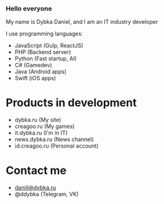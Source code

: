 ### Hello everyone
My name is Dybka Daniel, and I am an IT industry developer

I use programming languages:
- JavaScript (Gulp, ReactJS)
- PHP (Backend server)
- Python (Fast startup, AI)
- C# (Gamedev)
- Java (Android apps)
- Swift (iOS apps)

# Products in development

- dybka.ru (My site)
- creagoo.ru (My games)
- it.dybka.ru (I'm in IT)
- news.dybka.ru (News channel) 
- id.creagoo.ru (Personal account)

# Contact me

- daniil@dybka.ru
- @ddybka (Telegram, VK)
